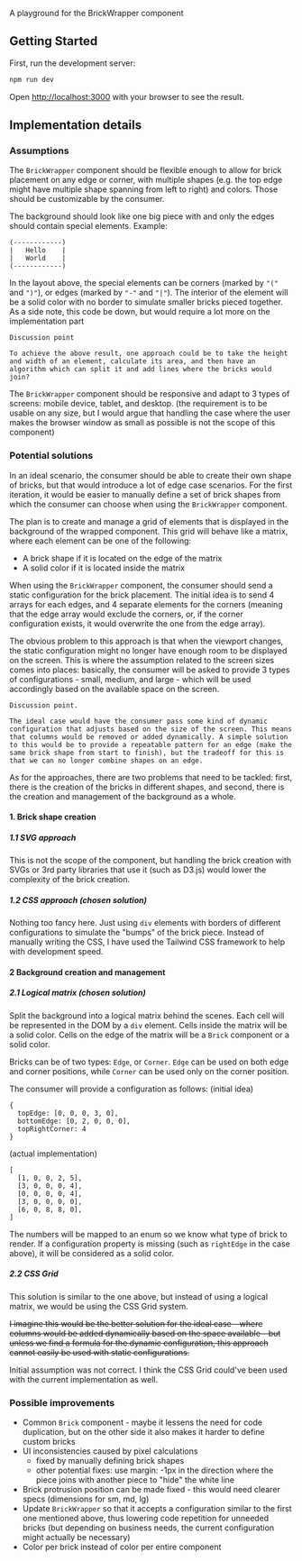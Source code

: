 A playground for the BrickWrapper component

## Getting Started

First, run the development server:

```bash
npm run dev
```

Open [http://localhost:3000](http://localhost:3000) with your browser to see the result.

## Implementation details

### Assumptions

The `BrickWrapper` component should be flexible enough to allow for brick placement on any edge or corner, with multiple shapes (e.g. the top edge might have multiple shape spanning from left to right) and colors. Those should be customizable by the consumer.

The background should look like one big piece with and only the edges should contain special elements. Example:

```
(------------)
|   Hello    |
|   World    |
(------------)
```

In the layout above, the special elements can be corners (marked by `"("` and `")"`), or edges (marked by `"-"` and `"|"`). The interior of the element will be a solid color with no border to simulate smaller bricks pieced together. As a side note, this code be down, but would require a lot more on the implementation part

```
Discussion point

To achieve the above result, one approach could be to take the height and width of an element, calculate its area, and then have an algorithm which can split it and add lines where the bricks would join?
```

The `BrickWrapper` component should be responsive and adapt to 3 types of screens: mobile device, tablet, and desktop. (the requirement is to be usable on any size, but I would argue that handling the case where the user makes the browser window as small as possible is not the scope of this component)

### Potential solutions

In an ideal scenario, the consumer should be able to create their own shape of bricks, but that would introduce a lot of edge case scenarios. For the first iteration, it would be easier to manually define a set of brick shapes from which the consumer can choose when using the `BrickWrapper` component.

The plan is to create and manage a grid of elements that is displayed in the background of the wrapped component. This grid will behave like a matrix, where each element can be one of the following:

- A brick shape if it is located on the edge of the matrix
- A solid color if it is located inside the matrix

When using the `BrickWrapper` component, the consumer should send a static configuration for the brick placement. The initial idea is to send 4 arrays for each edges, and 4 separate elements for the corners (meaning that the edge array would exclude the corners, or, if the corner configuration exists, it would overwrite the one from the edge array).

The obvious problem to this approach is that when the viewport changes, the static configuration might no longer have enough room to be displayed on the screen. This is where the assumption related to the screen sizes comes into places: basically, the consumer will be asked to provide 3 types of configurations - small, medium, and large - which will be used accordingly based on the available space on the screen.

```
Discussion point.

The ideal case would have the consumer pass some kind of dynamic configuration that adjusts based on the size of the screen. This means that columns would be removed or added dynamically. A simple solution to this would be to provide a repeatable pattern for an edge (make the same brick shape from start to finish), but the tradeoff for this is that we can no longer combine shapes on an edge.
```

As for the approaches, there are two problems that need to be tackled: first, there is the creation of the bricks in different shapes, and second, there is the creation and management of the background as a whole.

#### 1. Brick shape creation

##### 1.1 SVG approach

This is not the scope of the component, but handling the brick creation with SVGs or 3rd party libraries that use it (such as D3.js) would lower the complexity of the brick creation.

##### 1.2 CSS approach (chosen solution)

Nothing too fancy here. Just using `div` elements with borders of different configurations to simulate the "bumps" of the brick piece. Instead of manually writing the CSS, I have used the Tailwind CSS framework to help with development speed.

#### 2 Background creation and management

##### 2.1 Logical matrix (chosen solution)

Split the background into a logical matrix behind the scenes. Each cell will be represented in the DOM by a `div` element. Cells inside the matrix will be a solid color. Cells on the edge of the matrix will be a `Brick` component or a solid color.

Bricks can be of two types: `Edge`, or `Corner`. `Edge` can be used on both edge and corner positions, while `Corner` can be used only on the corner position.

The consumer will provide a configuration as follows:
(initial idea)

```
{
  topEdge: [0, 0, 0, 3, 0],
  bottomEdge: [0, 2, 0, 0, 0],
  topRightCorner: 4
}
```

(actual implementation)

```
[
  [1, 0, 0, 2, 5],
  [3, 0, 0, 0, 4],
  [0, 0, 0, 0, 4],
  [3, 0, 0, 0, 0],
  [6, 0, 8, 8, 0],
]
```

The numbers will be mapped to an enum so we know what type of brick to render. If a configuration property is missing (such as `rightEdge` in the case above), it will be considered as a solid color.

##### 2.2 CSS Grid

This solution is similar to the one above, but instead of using a logical matrix, we would be using the CSS Grid system.

<s>I imagine this would be the better solution for the ideal case - where columns would be added dynamically based on the space available - but unless we find a formula for the dynamic configuration, this approach cannot easily be used with static configurations.</s>

Initial assumption was not correct. I think the CSS Grid could've been used with the current implementation as well.

### Possible improvements

- Common `Brick` component - maybe it lessens the need for code duplication, but on the other side it also makes it harder to define custom bricks
- UI inconsistencies caused by pixel calculations
  - fixed by manually defining brick shapes
  - other potential fixes: use margin: -1px in the direction where the piece joins with another piece to "hide" the white line
- Brick protrusion position can be made fixed - this would need clearer specs (dimensions for sm, md, lg)
- Update `BrickWrapper` so that it accepts a configuration similar to the first one mentioned above, thus lowering code repetition for unneeded bricks (but depending on business needs, the current configuration might actually be necessary)
- Color per brick instead of color per entire component
